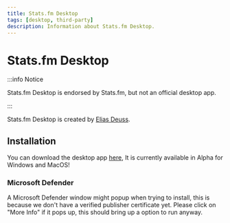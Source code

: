 ```yaml
---
title: Stats.fm Desktop
tags: [desktop, third-party]
description: Information about Stats.fm Desktop.
---
```


# Stats.fm Desktop

:::info Notice

Stats.fm Desktop is endorsed by Stats.fm, but not an official desktop app.

:::

Stats.fm Desktop is created by [Elias Deuss](https://deuss.dev/).

## Installation

You can download the desktop app [here](https://statsfm.isontic.com), It is currently available in Alpha for Windows and MacOS!

### Microsoft Defender

A Microsoft Defender window might popup when trying to install, this is because we don't have a verified publisher certificate yet. Please click on "More Info" if it pops up, this should bring up a option to run anyway.
